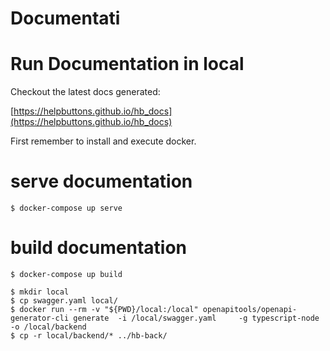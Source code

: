 # Documentati



# Run Documentation in local

Checkout the latest docs generated:

[https://helpbuttons.github.io/hb_docs](https://helpbuttons.github.io/hb_docs)

First remember to install and execute docker.

# serve documentation
`$ docker-compose up serve`

# build documentation
`$ docker-compose up build`

```
$ mkdir local
$ cp swagger.yaml local/
$ docker run --rm -v "${PWD}/local:/local" openapitools/openapi-generator-cli generate  -i /local/swagger.yaml     -g typescript-node     -o /local/backend
$ cp -r local/backend/* ../hb-back/
```
